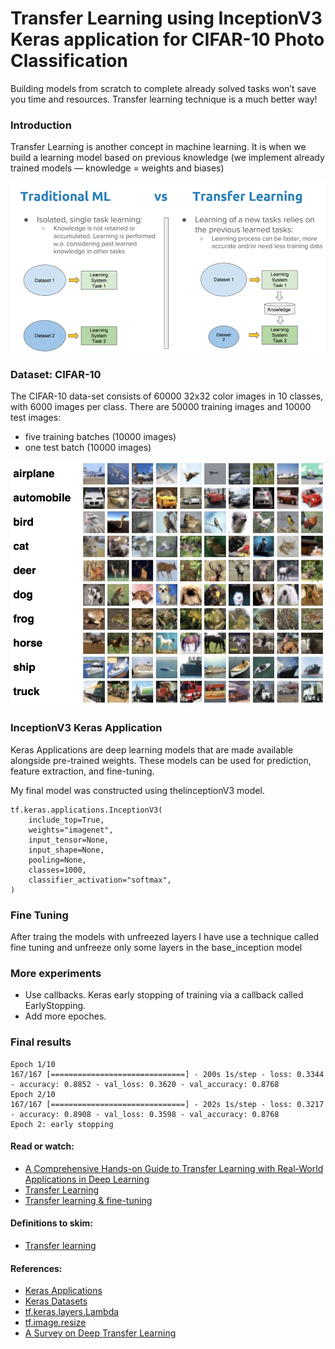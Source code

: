 # Transfer Learning using InceptionV3 Keras application for CIFAR-10 Photo Classification

Building models from scratch to complete already solved tasks won’t save you time and resources. Transfer learning technique is a much better way!

### **Introduction**

Transfer Learning is another concept in machine learning. It is when we build a learning model based on previous knowledge (we implement already trained models — knowledge = weights and biases)

![image](./img/traditional_vs_transfer.png)

### **Dataset: CIFAR-10**

The CIFAR-10 data-set consists of 60000 32x32 color images in 10 classes, with 6000 images per class. There are 50000 training images and 10000 test images:
* five training batches (10000 images)
* one test batch (10000 images)

![image](./img/cifar10.jpeg)

### **InceptionV3 Keras Application**

Keras Applications are deep learning models that are made available alongside pre-trained weights. These models can be used for prediction, feature extraction, and fine-tuning.

My final model was constructed using thelinceptionV3 model.
```
tf.keras.applications.InceptionV3(
    include_top=True,
    weights="imagenet",
    input_tensor=None,
    input_shape=None,
    pooling=None,
    classes=1000,
    classifier_activation="softmax",
)
```

### **Fine Tuning**

After traing the models with unfreezed layers
I have use a technique called fine tuning and unfreeze only some layers in the base_inception model

### More experiments

* Use callbacks. Keras early stopping of training via a callback called EarlyStopping.
* Add more epoches.

### **Final results**
```
Epoch 1/10
167/167 [==============================] - 200s 1s/step - loss: 0.3344 - accuracy: 0.8852 - val_loss: 0.3620 - val_accuracy: 0.8768
Epoch 2/10
167/167 [==============================] - 202s 1s/step - loss: 0.3217 - accuracy: 0.8908 - val_loss: 0.3598 - val_accuracy: 0.8768
Epoch 2: early stopping
```

#### Read or watch:

* [A Comprehensive Hands-on Guide to Transfer Learning with Real-World Applications in Deep Learning](https://towardsdatascience.com/a-comprehensive-hands-on-guide-to-transfer-learning-with-real-world-applications-in-deep-learning-212bf3b2f27a?gi=e3f1e4f633ba)
* [Transfer Learning](https://www.youtube.com/watch?v=FQM13HkEfBk&index=20&list=PLkDaE6sCZn6Gl29AoE31iwdVwSG-KnDzF)
* [Transfer learning & fine-tuning](https://www.tensorflow.org/guide/keras/transfer_learning/)

#### Definitions to skim:

* [Transfer learning](https://en.wikipedia.org/wiki/Transfer_learning)

#### References:

* [Keras Applications](https://keras.io/api/applications/)
* [Keras Datasets](https://www.tensorflow.org/api_docs/python/tf/keras/datasets/)
* [tf.keras.layers.Lambda](https://www.tensorflow.org/api_docs/python/tf/keras/layers/Lambda)
* [tf.image.resize](https://www.tensorflow.org/api_docs/python/tf/image/resize)
* [A Survey on Deep Transfer Learning](https://intranet.hbtn.io/rltoken/094hW_tsJrotSljWeiCSSA)